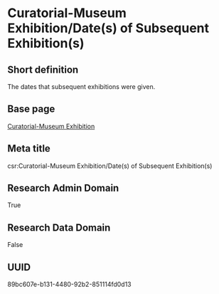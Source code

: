 # Curatorial-Museum Exhibition/Date(s) of Subsequent Exhibition(s)
## Short definition
The dates that subsequent exhibitions were given.
## Base page
[Curatorial-Museum Exhibition](../../Objects/Curatorial-Museum%20Exhibition.md)
## Meta title
csr:Curatorial-Museum Exhibition/Date(s) of Subsequent Exhibition(s)
## Research Admin Domain
True
## Research Data Domain
False
## UUID
89bc607e-b131-4480-92b2-851114fd0d13
